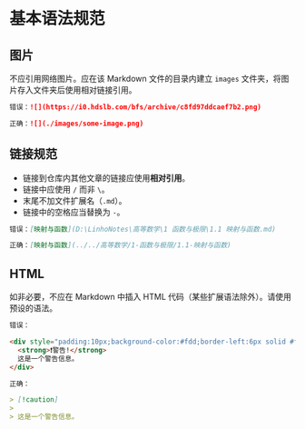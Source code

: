 # 基本语法规范

## 图片

不应引用网络图片。应在该 Markdown 文件的目录内建立 `images` 文件夹，将图片存入文件夹后使用相对链接引用。

```markdown
错误：![](https://i0.hdslb.com/bfs/archive/c8fd97ddcaef7b2.png)

正确：![](./images/some-image.png)
```

## 链接规范

- 链接到仓库内其他文章的链接应使用**相对引用**。
- 链接中应使用 `/` 而非 `\`。
- 末尾不加文件扩展名（`.md`）。
- 链接中的空格应当替换为 `-`。

```markdown
错误：[映射与函数](D:\LinhoNotes\高等数学\1 函数与极限\1.1 映射与函数.md)

正确：[映射与函数](../../高等数学/1-函数与极限/1.1-映射与函数)
```

## HTML

如非必要，不应在 Markdown 中插入 HTML 代码（某些扩展语法除外）。请使用预设的语法。

```markdown
错误：

<div style="padding:10px;background-color:#fdd;border-left:6px solid #f44">
  <strong>❗警告!</strong>
  这是一个警告信息。
</div>

正确：

> [!caution]
>
> 这是一个警告信息。
```
